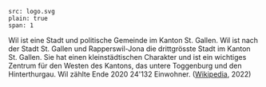 ```image
src: logo.svg
plain: true
span: 1
```

Wil ist eine Stadt und politische Gemeinde im Kanton St. Gallen. Wil ist nach der Stadt St. Gallen und Rapperswil-Jona die drittgrösste Stadt im Kanton St. Gallen. Sie hat einen kleinstädtischen Charakter und ist ein wichtiges Zentrum für den Westen des Kantons, das untere Toggenburg und den Hinterthurgau. Wil zählte Ende 2020 24'132 Einwohner.
([Wikipedia](https://de.wikipedia.org/wiki/Wil_SG), 2022)
